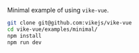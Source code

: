 Minimal example of using `vike-vue`.

```bash
git clone git@github.com:vikejs/vike-vue
cd vike-vue/examples/minimal/
npm install
npm run dev
```
